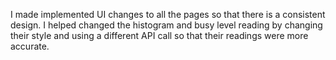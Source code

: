 I made implemented UI changes to all the pages so that there is a consistent design. I helped changed the histogram and busy level reading by changing their style and using a 
different API call so that their readings were more accurate.

